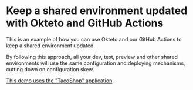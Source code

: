 # Keep a shared environment updated with Okteto and GitHub Actions

This is an example of how you can use Okteto and our GitHub Actions to keep a shared environment updated. 

By following this approach, all your dev, test, preview and other shared environments will use the same configuration and deploying mechanisms, cutting down on configuration skew. 


[This demo uses the "TacoShop" application](https://github.com/okteto/external-resources-tf-localstack). 
